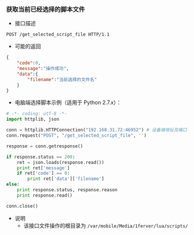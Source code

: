 ### 获取当前已经选择的脚本文件

- 接口描述

```
POST /get_selected_script_file HTTP/1.1
```

- 可能的返回

```json
{
    "code":0,
    "message":"操作成功",
    "data":{
        "filename":"当前选择的文件名"
    }
}
```

- 电脑端选择脚本示例（适用于 Python 2.7.x）： 

```python
# -*- coding: utf-8 -*-
import httplib, json

conn = httplib.HTTPConnection("192.168.31.72:46952") # 设备端地址及端口
conn.request("POST", "/get_selected_script_file", '')

response = conn.getresponse()

if response.status == 200:
    ret = json.loads(response.read())
    print ret['message']
    if ret['code'] == 0:
        print ret['data']['filename']
else:
    print response.status, response.reason
    print response.read()

conn.close()
```
    
- 说明
    - 该接口文件操作的根目录为 ```/var/mobile/Media/1ferver/lua/scripts/```
